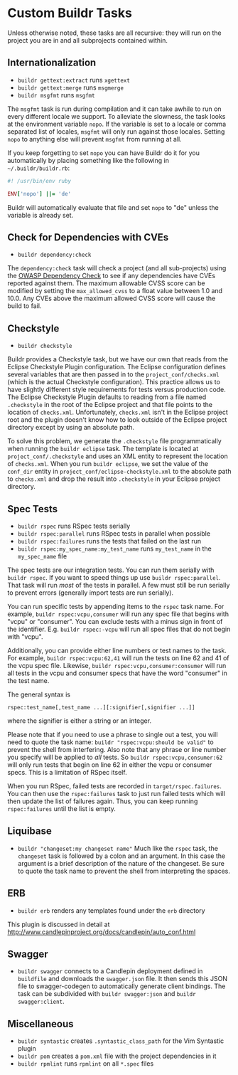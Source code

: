 # Custom Buildr Tasks
Unless otherwise noted, these tasks are all recursive: they will run on
the project you are in and all subprojects contained within.

## Internationalization
* `buildr gettext:extract` runs `xgettext`
* `buildr gettext:merge` runs `msgmerge`
* `buildr msgfmt` runs `msgfmt`

The `msgfmt` task is run during compilation and it can take awhile to run on
every different locale we support.  To alleviate the slowness, the task looks
at the environment variable `nopo`.  If the variable is set to a locale or
comma separated list of locales, `msgfmt` will only run against those locales.
Setting `nopo` to anything else will prevent `msgfmt` from running at all.

If you keep forgetting to set `nopo` you can have Buildr do it for you
automatically by placing something like the following in `~/.buildr/buildr.rb`:

```ruby
#! /usr/bin/env ruby

ENV['nopo'] ||= 'de'
```

Buildr will automatically evaluate that file and set `nopo` to "de" unless
the variable is already set.

## Check for Dependencies with CVEs
* `buildr dependency:check`

The `dependency:check` task will check a project (and all sub-projects) using
the [OWASP Dependency
Check](https://www.owasp.org/index.php/OWASP_Dependency_Check) to see if any
dependencies have CVEs reported against them.  The maximum allowable CVSS
score can be modified by setting the `max_allowed_cvss` to a float value
between 1.0 and 10.0.  Any CVEs above the maximum allowed CVSS score will
cause the build to fail.

## Checkstyle
* `buildr checkstyle`

Buildr provides a Checkstyle task, but we have our own that reads from the
Eclipse Checkstyle Plugin configuration.  The Eclipse configuration defines
several variables that are then passed in to the `project_conf/checks.xml`
(which is the actual Checkstyle configuration).  This practice allows us to
have slightly different style requirements for tests versus production code.
The Eclipse Checkstyle Plugin defaults to reading from a file named
`.checkstyle` in the root of the Eclipse project and that file points to the
location of `checks.xml`.  Unfortunately, `checks.xml` isn't in the Eclipse
project root and the plugin doesn't know how to look outside of the Eclipse
project directory except by using an absolute path.

To solve this problem, we generate the `.checkstyle` file programmatically when
running the `buildr eclipse` task.  The template is located at
`project_conf/.checkstyle` and uses an XML entity to represent the location of
`checks.xml`.  When you run `buildr eclipse`, we set the value of the
`conf_dir` entity in `project_conf/eclipse-checkstyle.xml`  to the absolute
path to `checks.xml` and drop the result into `.checkstyle` in your Eclipse
project directory.

## Spec Tests
* `buildr rspec` runs RSpec tests serially
* `buildr rspec:parallel` runs RSpec tests in parallel when possible
* `buildr rspec:failures` runs the tests that failed on the last run
* `buildr rspec:my_spec_name:my_test_name` runs `my_test_name` in the
  `my_spec_name` file

The spec tests are our integration tests.  You can run them serially with
`buildr rspec`.  If you want to speed things up use `buildr rspec:parallel`.
That task will run *most* of the tests in parallel.  A few must still be run
serially to prevent errors (generally import tests are run serially).

You can run specific tests by appending items to the `rspec` task name.  For
example, `buildr rspec:vcpu,consumer` will run any spec file that begins with
"vcpu" or "consumer".  You can exclude tests with a minus sign in front of the
identifier.  E.g. `buildr rspec:-vcpu` will run all spec files that do not
begin with "vcpu".

Additionally, you can provide either line numbers or test names to the task.
For example, `buildr rspec:vcpu:62,41` will run the tests on line 62 and 41 of
the vcpu spec file.  Likewise, `buildr rspec:vcpu,consumer:consumer` will run
all tests in the vcpu and consumer specs that have the word "consumer" in the
test name.

The general syntax is

```
rspec:test_name[,test_name ...][:signifier[,signifier ...]]
```

where the signifier is either a string or an integer.

Please note that if you need to use a phrase to single out a test, you will
need to quote the task name: `buildr "rspec:vcpu:should be valid"` to prevent
the shell from interfering.  Also note that any phrase or line number you
specify will be applied to *all* tests.  So `buildr rspec:vcpu,consumer:62`
will only run tests that begin on line 62 in either the vcpu or consumer specs.
This is a limitation of RSpec itself.

When you run RSpec, failed tests are recorded in `target/rspec.failures`.  You
can then use the `rspec:failures` task to just run failed tests which will then
update the list of failures again.  Thus, you can keep running `rspec:failures`
until the list is empty.

## Liquibase
* `buildr "changeset:my changeset name"`
  Much like the `rspec` task, the `changeset` task is followed by a
  colon and an argument.  In this case the argument is a brief description of
  the nature of the changeset.  Be sure to quote the task name to prevent the
  shell from interpreting the spaces.

## ERB
* `buildr erb` renders any templates found under the `erb` directory

This plugin is discussed in detail at
<http://www.candlepinproject.org/docs/candlepin/auto_conf.html>

## Swagger

* `buildr swagger` connects to a Candlepin deployment defined in `buildfile`
  and downloads the `swagger.json` file.  It then sends this JSON file to
  swagger-codegen to automatically generate client bindings.  The task can
  be subdivided with `buildr swagger:json` and `buildr swagger:client`.

## Miscellaneous
* `buildr syntastic` creates `.syntastic_class_path` for the Vim Syntastic plugin
* `buildr pom` creates a `pom.xml` file with the project dependencies in it
* `buildr rpmlint` runs `rpmlint` on all `*.spec` files

